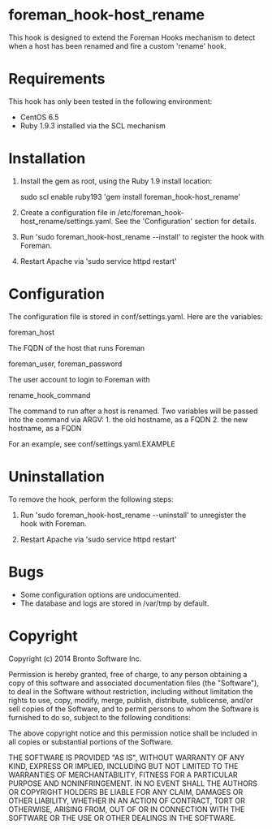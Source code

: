 foreman_hook-host_rename
===================

This hook is designed to extend the Foreman Hooks mechanism to detect when a host 
has been renamed and fire a custom 'rename' hook.

Requirements
============

This hook has only been tested in the following environment:

 * CentOS 6.5
 * Ruby 1.9.3 installed via the SCL mechanism

Installation
============

1. Install the gem as root, using the Ruby 1.9 install location:

      sudo scl enable ruby193 'gem install foreman_hook-host_rename'

2. Create a configuration file in /etc/foreman_hook-host_rename/settings.yaml.
   See the 'Configuration' section for details.

3. Run 'sudo foreman_hook-host_rename --install' to register the hook with
   Foreman.

4. Restart Apache via 'sudo service httpd restart'

Configuration
=============

The configuration file is stored in conf/settings.yaml. Here are the variables:

foreman_host        

  The FQDN of the host that runs Foreman

foreman_user, foreman_password
  
  The user account to login to Foreman with

rename_hook_command

  The command to run after a host is renamed. Two variables will be passed into the
  command via ARGV: 
    1. the old hostname, as a FQDN
    2. the new hostname, as a FQDN

For an example, see conf/settings.yaml.EXAMPLE

Uninstallation
==============

To remove the hook, perform the following steps:

1. Run 'sudo foreman_hook-host_rename --uninstall' to unregister the hook with
   Foreman.

2. Restart Apache via 'sudo service httpd restart'

Bugs
====

 * Some configuration options are undocumented.
 * The database and logs are stored in /var/tmp by default.
   
Copyright
=========

Copyright (c) 2014 Bronto Software Inc.

Permission is hereby granted, free of charge, to any person obtaining a copy of
this software and associated documentation files (the "Software"), to deal in
the Software without restriction, including without limitation the rights to
use, copy, modify, merge, publish, distribute, sublicense, and/or sell copies of
the Software, and to permit persons to whom the Software is furnished to do so,
subject to the following conditions:

The above copyright notice and this permission notice shall be included in all
copies or substantial portions of the Software.

THE SOFTWARE IS PROVIDED "AS IS", WITHOUT WARRANTY OF ANY KIND, EXPRESS OR
IMPLIED, INCLUDING BUT NOT LIMITED TO THE WARRANTIES OF MERCHANTABILITY, FITNESS
FOR A PARTICULAR PURPOSE AND NONINFRINGEMENT. IN NO EVENT SHALL THE AUTHORS OR
COPYRIGHT HOLDERS BE LIABLE FOR ANY CLAIM, DAMAGES OR OTHER LIABILITY, WHETHER
IN AN ACTION OF CONTRACT, TORT OR OTHERWISE, ARISING FROM, OUT OF OR IN
CONNECTION WITH THE SOFTWARE OR THE USE OR OTHER DEALINGS IN THE SOFTWARE.
